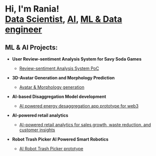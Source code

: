 <h1>Hi, I'm Rania! <br/><a href="https://github.com/Rania-Menjour">Data Scientist</a>, <a href="https://www.linkedin.com/in/rania-menjour/">AI</a>, <a href="https://www.youtube.com/c/joshmadakor">ML & Data engineer</a></h1>

<h2> ML & AI Projects:</h2>

- <b>User Review-sentiment Analysis System for Savy Soda Games</b>
  - [Review-sentiment Analysis System PoC](https://github.com/Rania-Menjour/User-Review-sentiment-Analysis-System-for-Savy-Soda-Games)

    
- <b>3D-Avatar Generation and Morphology Prediction</b>
  - [Avatar & Morphology  generation](https://github.com/Rania-Menjour/3D-Avatar-generation-and-morphology-prediction?tab=readme-ov-file#3d-avatar-generation-and-morphology-prediction)
 
    
- <b>AI-based Disaggregation Model development</b>
  - [AI powered energy desaggregation app prototype for web3](https://github.com/AI-Team13/Energy-Genius-AI-)
 
- <b>AI-powered retail analytics</b>
  - [AI-powered retail analytics for sales growth, waste reduction, and customer insights](https://github.com/Rania-Menjour/poc_sales_forecasting)
 
- <b>Robot Trash Picker AI Powered Smart Robotics</b>
  - [AI Robot Trash Picker prototype](https://github.com/Rania-Menjour/Robot-Trash-Picker-AI-Powered-Smart-Robotics-)






